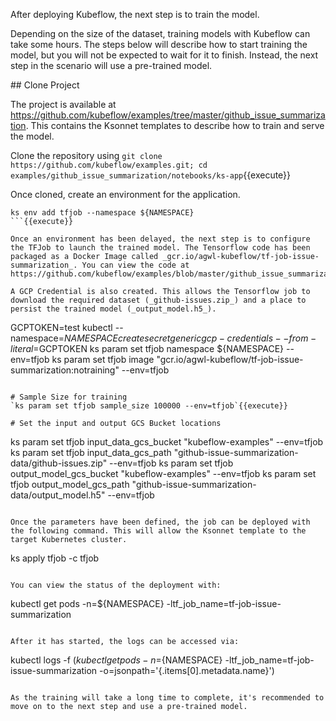 After deploying Kubeflow, the next step is to train the model.

Depending on the size of the dataset, training models with Kubeflow can take some hours. The steps below will describe how to start training the model, but you will not be expected to wait for it to finish. Instead, the next step in the scenario will use a pre-trained model.

## Clone Project

The project is available at https://github.com/kubeflow/examples/tree/master/github_issue_summarization. This contains the Ksonnet templates to describe how to train and serve the model.

Clone the repository using `git clone https://github.com/kubeflow/examples.git; cd examples/github_issue_summarization/notebooks/ks-app`{{execute}}

Once cloned, create an environment for the application.
```
ks env add tfjob --namespace ${NAMESPACE}
```{{execute}}

Once an environment has been delayed, the next step is to configure the TFJob to launch the trained model. The Tensorflow code has been packaged as a Docker Image called _gcr.io/agwl-kubeflow/tf-job-issue-summarization_. You can view the code at https://github.com/kubeflow/examples/blob/master/github_issue_summarization/notebooks/IssueSummarization.py.

A GCP Credential is also created. This allows the Tensorflow job to download the required dataset (_github-issues.zip_) and a place to persist the trained model (_output_model.h5_).

```
GCPTOKEN=test
kubectl --namespace=${NAMESPACE} create secret generic gcp-credentials --from-literal=$GCPTOKEN
ks param set tfjob namespace ${NAMESPACE} --env=tfjob
ks param set tfjob image "gcr.io/agwl-kubeflow/tf-job-issue-summarization:notraining" --env=tfjob
```{{execute}}

# Sample Size for training
`ks param set tfjob sample_size 100000 --env=tfjob`{{execute}}

# Set the input and output GCS Bucket locations
```
ks param set tfjob input_data_gcs_bucket "kubeflow-examples" --env=tfjob
ks param set tfjob input_data_gcs_path "github-issue-summarization-data/github-issues.zip" --env=tfjob
ks param set tfjob output_model_gcs_bucket "kubeflow-examples" --env=tfjob
ks param set tfjob output_model_gcs_path "github-issue-summarization-data/output_model.h5" --env=tfjob
```{{execute}}

Once the parameters have been defined, the job can be deployed with the following command. This will allow the Ksonnet template to the target Kubernetes cluster.

```
ks apply tfjob -c tfjob
```{{execute}}

You can view the status of the deployment with:

```
kubectl get pods -n=${NAMESPACE} -ltf_job_name=tf-job-issue-summarization
```{{execute}}

After it has started, the logs can be accessed via:

```
kubectl logs -f $(kubectl get pods -n=${NAMESPACE} -ltf_job_name=tf-job-issue-summarization -o=jsonpath='{.items[0].metadata.name}')
```{{execute}}

As the training will take a long time to complete, it's recommended to move on to the next step and use a pre-trained model.
